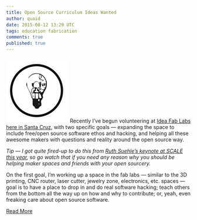 ```yaml
---
title: Open Source Curriculum Ideas Wanted
author: quaid
date: 2015-08-12 13:29 UTC
tags: education fabrication
comments: true
published: true
---
```

![IFL logo](/images/blog/IFL-Santa-Cruz-logo.png) Recently I’ve begun volunteering at [Idea Fab Labs here in Santa Cruz](https://santacruz.ideafablabs.com/), with two specific goals — expanding the space to include free/open source software ethos and hacking, and helping all these awesome makers with questions and reality around the open source way.

*Tip — I got quite fired-up to do this from [Ruth Suehle’s keynote at SCALE this year](https://www.youtube.com/watch?v=n1FBGWrX_n0), so go watch that if you need any reason why you should be helping maker spaces and friends with your open sourcery.*

On the first goal, I’m working up a space in the fab labs — similar to the 3D printing, CNC router, laser cutter, jewelry zone, electronics, etc. spaces — goal is to have a place to drop in and do real software hacking; teach others from the bottom all the way up on how and why to contribute; or, yeah, even freaking care about open source software.

[Read More](http://iquaid.org/2015/08/11/open-source-curriculum-at-idea-fab-labs/)
